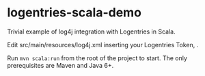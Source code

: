 logentries-scala-demo
=====================

Trivial example of log4j integration with Logentries in Scala.

Edit src/main/resources/log4j.xml inserting your Logentries Token, <param name="Token" value="LOGENTRIES-TOKEN" />.

Run `mvn scala:run` from the root of the project to start. The only prerequisites are Maven and Java 6+.
